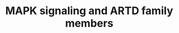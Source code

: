 ---
annotations:
- id: PW:0000007
  parent: signaling pathway
  type: Pathway Ontology
  value: mitogen activated protein kinase signaling pathway
authors:
- Eweitz
- Ash iyer
citedin: ''
communities: []
description: The mitogen-activated protein kinase (MAPK) pathway is a series of cytoplasmic
  phosphorylation events triggered by the binding of mitogens, growth factors, and
  cytokines to their receptors.   *MAPK signaling effects on ARTD family members*  ERK
  signaling positively regulates both the expression and activity of PARP1.  When
  MEK, the kinase upstream of ERK in the MAPK cascade, was inhibited in conditioned
  medium-stimulated endothelial cells, it decreased PARP1 expression. On the other
  hand, overexpressing p-ERK2 in neurons led to an increase in PARP1 activity.   ERK
  signaling also influences Tankyrase 1 activity. In 3T3-L1 fibroblasts and adipocytes
  stimulated by insulin, PDGF, and EGF, ERK phosphorylates Tankyrase 1.   JNK1 has
  been suggested as a positive regulator of PARP1 activation during H2O2-induced cell
  death in mouse embryonic fibroblasts (MEFs). In the context of multiple myeloma,
  JNK2 enhances PARP14 protein levels through an unknown mechanism.   *Positive regulation*  MAPK
  signaling is positively regulated by PARP1 and Tankyrase 1/2. Under normal conditions,
  phosphorylation of ERK1/2 (p-ERK1/2) by MEK1/2 (MAPKK) induces conformational changes
  that activate ERK1/2, leading to the phosphorylation of downstream targets that
  promote cell growth, survival, and migration.   Perfusing rat hearts with a cytostatic
  agent increased cardiotoxicity and phosphorylation of ERK, JNK, and p38. Inhibition
  of PARP1-dependent ADP-ribosylation with BGP-15 significantly reduces MAPK phosphorylation.   PARP1
  activation also correlates with JNK and p38 signaling in various cell types, especially
  in the context of ROS-dependent PARP1 activation and cell death, which depends on
  JNK and/or p38 signaling.   Although primarily observed in Drosophila melanogaster
  rather than mammalian cells, Tankyrase 1/2 have been implicated in JNK activation.   *Negative
  regulation*  In the case of Salmonella infection in human colonic epithelial cells,
  PARP inhibitor PJ-34 treatment increases ERK phosphorylation, NF-κB signaling, and
  IL-6 production/secretion, even at early time points.   Inhibition of PARP1 increased
  ERK activation and reduced cell death in H2O2-induced apoptosis of human WRL-68
  cells, while simultaneously lowering p-JNK and p-p38 levels. PARP14 interacts with
  and likely ADP-ribosylate JNK1, inhibiting its kinase activity and reducing JNK1-dependent
  apoptosis. Similarly, inhibition of PARP14 with PJ-34 leads to increased JNK1 activity
  and enhanced cell death.
last-edited: 2025-04-20
ndex: null
organisms:
- Homo sapiens
redirect_from:
- /index.php/Pathway:WP5530
- /instance/WP5530
- /instance/WP5530_r138564
revision: r138564
schema-jsonld:
- '@context': https://schema.org/
  '@id': https://wikipathways.github.io/pathways/WP5530.html
  '@type': Dataset
  creator:
    '@type': Organization
    name: WikiPathways
  description: The mitogen-activated protein kinase (MAPK) pathway is a series of
    cytoplasmic phosphorylation events triggered by the binding of mitogens, growth
    factors, and cytokines to their receptors.   *MAPK signaling effects on ARTD family
    members*  ERK signaling positively regulates both the expression and activity
    of PARP1.  When MEK, the kinase upstream of ERK in the MAPK cascade, was inhibited
    in conditioned medium-stimulated endothelial cells, it decreased PARP1 expression.
    On the other hand, overexpressing p-ERK2 in neurons led to an increase in PARP1
    activity.   ERK signaling also influences Tankyrase 1 activity. In 3T3-L1 fibroblasts
    and adipocytes stimulated by insulin, PDGF, and EGF, ERK phosphorylates Tankyrase
    1.   JNK1 has been suggested as a positive regulator of PARP1 activation during
    H2O2-induced cell death in mouse embryonic fibroblasts (MEFs). In the context
    of multiple myeloma, JNK2 enhances PARP14 protein levels through an unknown mechanism.   *Positive
    regulation*  MAPK signaling is positively regulated by PARP1 and Tankyrase 1/2.
    Under normal conditions, phosphorylation of ERK1/2 (p-ERK1/2) by MEK1/2 (MAPKK)
    induces conformational changes that activate ERK1/2, leading to the phosphorylation
    of downstream targets that promote cell growth, survival, and migration.   Perfusing
    rat hearts with a cytostatic agent increased cardiotoxicity and phosphorylation
    of ERK, JNK, and p38. Inhibition of PARP1-dependent ADP-ribosylation with BGP-15
    significantly reduces MAPK phosphorylation.   PARP1 activation also correlates
    with JNK and p38 signaling in various cell types, especially in the context of
    ROS-dependent PARP1 activation and cell death, which depends on JNK and/or p38
    signaling.   Although primarily observed in Drosophila melanogaster rather than
    mammalian cells, Tankyrase 1/2 have been implicated in JNK activation.   *Negative
    regulation*  In the case of Salmonella infection in human colonic epithelial cells,
    PARP inhibitor PJ-34 treatment increases ERK phosphorylation, NF-κB signaling,
    and IL-6 production/secretion, even at early time points.   Inhibition of PARP1
    increased ERK activation and reduced cell death in H2O2-induced apoptosis of human
    WRL-68 cells, while simultaneously lowering p-JNK and p-p38 levels. PARP14 interacts
    with and likely ADP-ribosylate JNK1, inhibiting its kinase activity and reducing
    JNK1-dependent apoptosis. Similarly, inhibition of PARP14 with PJ-34 leads to
    increased JNK1 activity and enhanced cell death.
  keywords:
  - ARAF
  - ATF4
  - BRAF
  - DUSP1
  - MAP2K1
  - MAP2K2
  - MAP2K3
  - MAP2K4
  - MAP2K6
  - MAP2K7
  - MAP3K1
  - MAP3K10
  - MAP3K11
  - MAP3K12
  - MAP3K21
  - MAP3K5
  - MAP3K7
  - MAP3K8
  - MAP3K9
  - MAPK1
  - MAPK10
  - MAPK11
  - MAPK12
  - MAPK13
  - MAPK14
  - MAPK3
  - MAPK8
  - MAPK9
  - PARP1
  - PARP14
  - RAF1
  - TNKS
  license: CC0
  name: MAPK signaling and ARTD family members
seo: CreativeWork
title: MAPK signaling and ARTD family members
wpid: WP5530
---